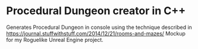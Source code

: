 # Procedural Dungeon creator in C++

Generates Procedural Dungeon in console using the technique described in https://journal.stuffwithstuff.com/2014/12/21/rooms-and-mazes/
Mockup for my Roguelike Unreal Engine project. 
